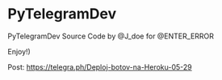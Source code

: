 # PyTelegramDev
PyTelegramDev Source Code by @J_doe for @ENTER_ERROR

Enjoy!)

Post: https://telegra.ph/Deploj-botov-na-Heroku-05-29
